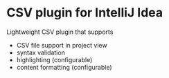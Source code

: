# CSV plugin for IntelliJ Idea
Lightweight CSV plugin that supports
      
- CSV file support in project view
- syntax validation
- highlighting (configurable)
- content formatting (configurable)
